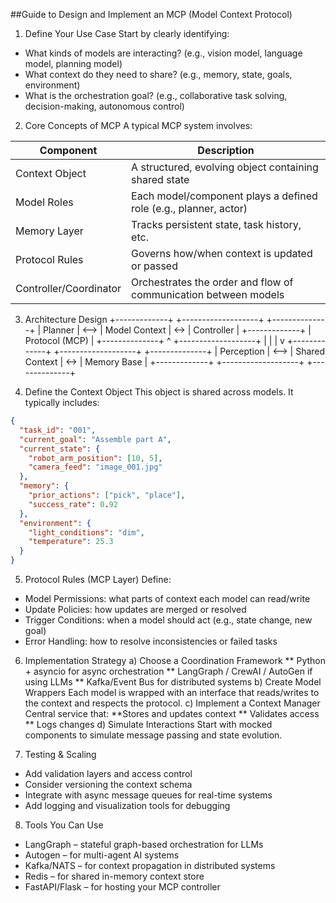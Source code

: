 ##Guide to Design and Implement an MCP (Model Context Protocol)

1. Define Your Use Case
Start by clearly identifying:

* What kinds of models are interacting? (e.g., vision model, language model, planning model)
* What context do they need to share? (e.g., memory, state, goals, environment)
* What is the orchestration goal? (e.g., collaborative task solving, decision-making, autonomous control)


2. Core Concepts of MCP
A typical MCP system involves:

| Component | Description |
|-----------|-------------|
| Context Object | A structured, evolving object containing shared state |
| Model Roles | Each model/component plays a defined role (e.g., planner, actor) |
| Memory Layer | Tracks persistent state, task history, etc. |
| Protocol Rules | Governs how/when context is updated or passed |
| Controller/Coordinator | Orchestrates the order and flow of communication between models |

3. Architecture Design
+-------------+      +-------------------+     +--------------+
|   Planner   | <--> |  Model Context     | <-> |  Controller  |
+-------------+      |  Protocol (MCP)    |     +--------------+
      ^              +-------------------+              |
      |                    |                             v
+-------------+      +-------------------+     +--------------+
|  Perception | <--> | Shared Context     | <-> |  Memory Base |
+-------------+      +-------------------+     +--------------+

4. Define the Context Object
This object is shared across models. It typically includes:
```json
{
  "task_id": "001",
  "current_goal": "Assemble part A",
  "current_state": {
    "robot_arm_position": [10, 5],
    "camera_feed": "image_001.jpg"
  },
  "memory": {
    "prior_actions": ["pick", "place"],
    "success_rate": 0.92
  },
  "environment": {
    "light_conditions": "dim",
    "temperature": 25.3
  }
}
```

5. Protocol Rules (MCP Layer)
Define:
* Model Permissions: what parts of context each model can read/write
* Update Policies: how updates are merged or resolved
* Trigger Conditions: when a model should act (e.g., state change, new goal)
* Error Handling: how to resolve inconsistencies or failed tasks

6. Implementation Strategy
a) Choose a Coordination Framework
** Python + asyncio for async orchestration
** LangGraph / CrewAI / AutoGen if using LLMs
** Kafka/Event Bus for distributed systems
b) Create Model Wrappers
Each model is wrapped with an interface that reads/writes to the context and respects the protocol.
c) Implement a Context Manager
Central service that:
**Stores and updates context
** Validates access
** Logs changes
d) Simulate Interactions
Start with mocked components to simulate message passing and state evolution.

7. Testing & Scaling
* Add validation layers and access control
* Consider versioning the context schema
* Integrate with async message queues for real-time systems
* Add logging and visualization tools for debugging

8. Tools You Can Use
* LangGraph – stateful graph-based orchestration for LLMs
* Autogen – for multi-agent AI systems
* Kafka/NATS – for context propagation in distributed systems
* Redis – for shared in-memory context store
* FastAPI/Flask – for hosting your MCP controller
